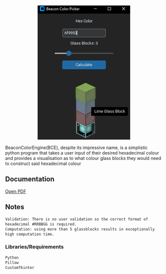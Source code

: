 <p align="center">
    <img src="https://github.com/Nyxzore/MC-Beacon/blob/main/Description/uiExample.png?raw=true">
</p>

BeaconColorEngine(BCE), despite its impressive name, is a simplistic python program that takes a user input of their desired hexadecimal colour and provides a visualisation as to what colour glass blocks they would need to construct said hexadecimal colour
## Documentation
<a href="https://github.com/Nyxzore/MC-Beacon/blob/main/Description/MC_Beacon.pdf" target="_blank">Open PDF</a>
## Notes
```
Validation: There is no user validation so the correct format of hexadecimal #RRBBGG is required.
Computation: using more than 5 glassblocks results in exceptionally high computation time.
```
### Libraries/Requirements
```
Python
Pillow
CustomTkinter
```
